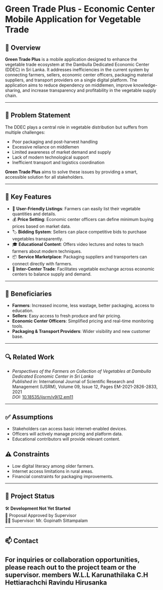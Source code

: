 # Green Trade Plus - Economic Center Mobile Application for Vegetable Trade

## 📌 Overview

**Green Trade Plus** is a mobile application designed to enhance the vegetable trade ecosystem at the Dambulla Dedicated Economic Center (DDEC) in Sri Lanka. It addresses inefficiencies in the current system by connecting farmers, sellers, economic center officers, packaging material suppliers, and transport providers on a single digital platform. The application aims to reduce dependency on middlemen, improve knowledge-sharing, and increase transparency and profitability in the vegetable supply chain.

---

## 🧩 Problem Statement

The DDEC plays a central role in vegetable distribution but suffers from multiple challenges:
- Poor packaging and post-harvest handling
- Excessive reliance on middlemen
- Limited awareness of market demand and supply
- Lack of modern technological support
- Inefficient transport and logistics coordination

**Green Trade Plus** aims to solve these issues by providing a smart, accessible solution for all stakeholders.

---

## 🎯 Key Features

- 📱 **User-Friendly Listings**: Farmers can easily list their vegetable quantities and details.
- 💰 **Price Setting**: Economic center officers can define minimum buying prices based on market data.
- 🏷️ **Bidding System**: Sellers can place competitive bids to purchase vegetables transparently.
- 🎓 **Educational Content**: Offers video lectures and notes to teach farmers about modern techniques.
- 📦 **Service Marketplace**: Packaging suppliers and transporters can connect directly with farmers.
- 🔄 **Inter-Center Trade**: Facilitates vegetable exchange across economic centers to balance supply and demand.

---

## 👥 Beneficiaries

- **Farmers**: Increased income, less wastage, better packaging, access to education.
- **Sellers**: Easy access to fresh produce and fair pricing.
- **Economic Center Officers**: Simplified pricing and real-time monitoring tools.
- **Packaging & Transport Providers**: Wider visibility and new customer base.

---

## 🔍 Related Work

- *Perspectives of the Farmers on Collection of Vegetables at Dambulla Dedicated Economic Center in Sri Lanka*  
  *Published in:* International Journal of Scientific Research and Management (IJSRM), Volume 09, Issue 12, Pages EM-2021-2826-2833, 2021  
  *DOI:* [10.18535/ijsrm/v9i12.em11](https://doi.org/10.18535/ijsrm/v9i12.em11)

---

## ✅ Assumptions

- Stakeholders can access basic internet-enabled devices.
- Officers will actively manage pricing and platform data.
- Educational contributors will provide relevant content.

## ⚠️ Constraints

- Low digital literacy among older farmers.
- Internet access limitations in rural areas.
- Financial constraints for packaging improvements.

---

## 📅 Project Status

🛠️ **Development Not Yet Started**  
📄 Proposal Approved by Supervisor  
🧑‍🏫 Supervisor: Mr. Gopinath Sittampalam

---

## 📫 Contact

For inquiries or collaboration opportunities, please reach out to the project team or the supervisor.
members
W.L.L Karunathilaka
C.H Hettiarachchi
Ravindu Hirusanka
---

